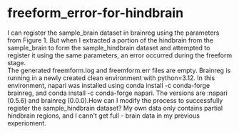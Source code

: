 # freeform_error-for-hindbrain
I can register the sample_brain dataset in brainreg using the parameters from Figure 1. But when I extracted a portion of the hindbrain from the sample_brain to form the sample_hindbrain dataset and attempted to register it using the same parameters, an error occurred during the freeform stage.   
The generated freemform.log and freemform.err files are empty. Brainreg is running in a newly created clean environment with python=3.12. In this environment, napari was installed using conda install -c conda-forge brainreg, and  conda install -c conda-forge napari. The versions are :napari (0.5.6) and brainreg (0.0.0).How can I modify the process to successfully register the sample_hindbrain dataset? My own data only contains partial hindbrain regions, and I cann't get full - brain data in my previous experioment.
